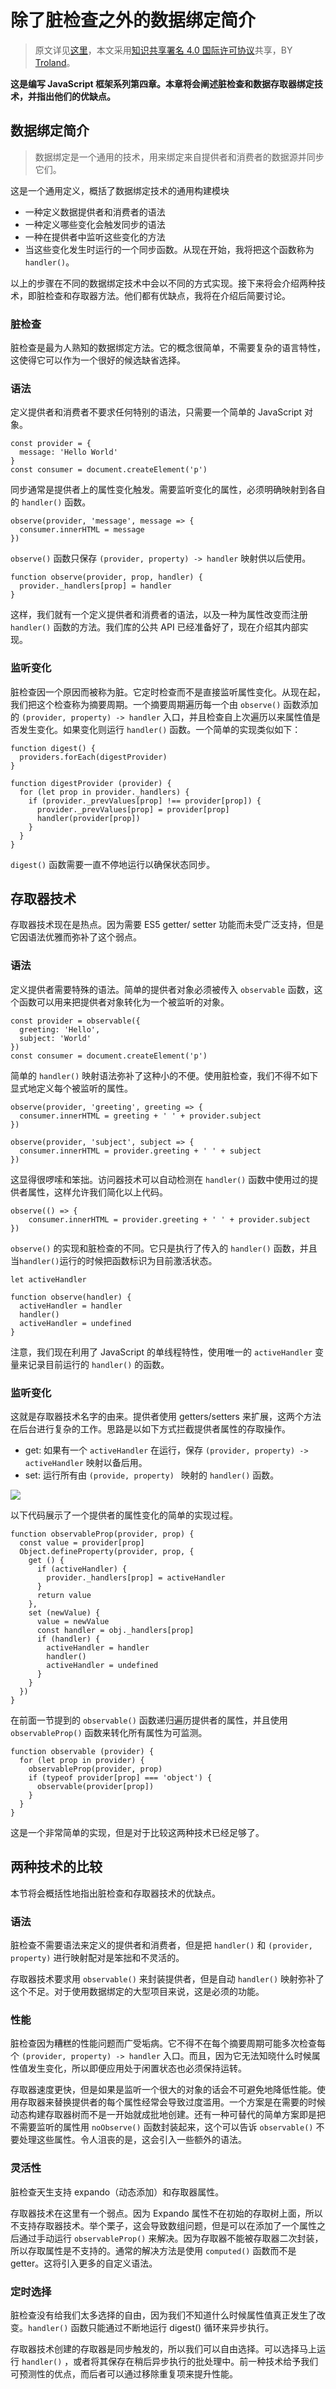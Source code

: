 # 除了脏检查之外的数据绑定简介

> 原文详见[这里](https://blog.risingstack.com/writing-a-javascript-framework-data-binding-dirty-checking/)，本文采用[知识共享署名 4.0 国际许可协议](http://creativecommons.org/licenses/by/4.0/)共享，BY [Troland](https://github.com/Troland)。

**这是编写 JavaScript 框架系列第四章。本章将会阐述脏检查和数据存取器绑定技术，并指出他们的优缺点。**

## 数据绑定简介

> 数据绑定是一个通用的技术，用来绑定来自提供者和消费者的数据源并同步它们。

这是一个通用定义，概括了数据绑定技术的通用构建模块

- 一种定义数据提供者和消费者的语法
- 一种定义哪些变化会触发同步的语法
- 一种在提供者中监听这些变化的方法
- 当这些变化发生时运行的一个同步函数。从现在开始，我将把这个函数称为 `handler()`。

以上的步骤在不同的数据绑定技术中会以不同的方式实现。接下来将会介绍两种技术，即脏检查和存取器方法。他们都有优缺点，我将在介绍后简要讨论。



### 脏检查

脏检查是最为人熟知的数据绑定方法。它的概念很简单，不需要复杂的语言特性，这使得它可以作为一个很好的候选缺省选择。

### 语法

定义提供者和消费者不要求任何特别的语法，只需要一个简单的 JavaScript 对象。

```
const provider = {
  message: 'Hello World'
}
const consumer = document.createElement('p')
```

同步通常是提供者上的属性变化触发。需要监听变化的属性，必须明确映射到各自的 `handler()` 函数。

```
observe(provider, 'message', message => {
  consumer.innerHTML = message
})
```

`observe()` 函数只保存 `(provider, property) -> handler` 映射供以后使用。

```
function observe(provider, prop, handler) {
  provider._handlers[prop] = handler
}
```

这样，我们就有一个定义提供者和消费者的语法，以及一种为属性改变而注册 `handler()` 函数的方法。我们库的公共 API 已经准备好了，现在介绍其内部实现。

### 监听变化

脏检查因一个原因而被称为脏。它定时检查而不是直接监听属性变化。从现在起，我们把这个检查称为摘要周期。一个摘要周期遍历每一个由 `observe()` 函数添加的 `(provider, property) -> handler` 入口，并且检查自上次遍历以来属性值是否发生变化。如果变化则运行 `handler()` 函数。一个简单的实现类似如下：

```
function digest() {
  providers.forEach(digestProvider)
}

function digestProvider (provider) {
  for (let prop in provider._handlers) {
	if (provider._prevValues[prop] !== provider[prop]) {
      provider._prevValues[prop] = provider[prop]
      handler(provider[prop])
    }
  }
}
```

`digest()` 函数需要一直不停地运行以确保状态同步。

## 存取器技术

存取器技术现在是热点。因为需要 ES5 getter/ setter 功能而未受广泛支持，但是它因语法优雅而弥补了这个弱点。

### 语法

定义提供者需要特殊的语法。简单的提供者对象必须被传入 `observable` 函数，这个函数可以用来把提供者对象转化为一个被监听的对象。

```
const provider = observable({
  greeting: 'Hello',
  subject: 'World'
})
const consumer = document.createElement('p')
```

简单的 `handler()` 映射语法弥补了这种小的不便。使用脏检查，我们不得不如下显式地定义每个被监听的属性。

```
observe(provider, 'greeting', greeting => {
  consumer.innerHTML = greeting + ' ' + provider.subject
})

observe(provider, 'subject', subject => {
  consumer.innerHTML = provider.greeting + ' ' + subject
})
```

这显得很啰嗦和笨拙。访问器技术可以自动检测在 `handler()` 函数中使用过的提供者属性，这样允许我们简化以上代码。

```
observe(() => {
	consumer.innerHTML = provider.greeting + ' ' + provider.subject
})
```

`observe()` 的实现和脏检查的不同。它只是执行了传入的 `handler()` 函数，并且当`handler()`运行的时候把函数标识为目前激活状态。

```
let activeHandler

function observe(handler) {
  activeHandler = handler
  handler()
  activeHandler = undefined
}
```

注意，我们现在利用了 JavaScript 的单线程特性，使用唯一的 `activeHandler` 变量来记录目前运行的 `handler()` 的函数。

### 监听变化

这就是存取器技术名字的由来。提供者使用 getters/setters 来扩展，这两个方法在后台进行复杂的工作。思路是以如下方式拦截提供者属性的存取操作。

- get: 如果有一个 `activeHandler` 在运行，保存 `(provider, property) -> activeHandler` 映射以备后用。
- set: 运行所有由 `(provide, property) ` 映射的 `handler()` 函数。

![](./assets/The_accessor_data_binding_technique-1473151244710.svg)

以下代码展示了一个提供者的属性变化的简单的实现过程。

```
function observableProp(provider, prop) {
  const value = provider[prop]
  Object.defineProperty(provider, prop, {
    get () {
      if (activeHandler) {
        provider._handlers[prop] = activeHandler
      }
      return value
    },
    set (newValue) {
      value = newValue
      const handler = obj._handlers[prop]
      if (handler) {
        activeHandler = handler
        handler()
        activeHandler = undefined
      }
    }
  })
}
```

在前面一节提到的 `observable()` 函数递归遍历提供者的属性，并且使用 `observableProp()` 函数来转化所有属性为可监测。

```
function observable (provider) {
  for (let prop in provider) {
    observableProp(provider, prop)
    if (typeof provider[prop] === 'object') {
      observable(provider[prop])
    }
  }
}
```

这是一个非常简单的实现，但是对于比较这两种技术已经足够了。

## 两种技术的比较

本节将会概括性地指出脏检查和存取器技术的优缺点。

### 语法

脏检查不需要语法来定义的提供者和消费者，但是把 `handler()`  和  `(provider, property)` 进行映射配对是笨拙和不灵活的。

存取器技术要求用 `observable()` 来封装提供者，但是自动 `handler()` 映射弥补了这个不足。对于使用数据绑定的大型项目来说，这是必须的功能。

### 性能

脏检查因为糟糕的性能问题而广受垢病。它不得不在每个摘要周期可能多次检查每个 `(provider, property) -> handler` 入口。而且，因为它无法知晓什么时候属性值发生变化，所以即便应用处于闲置状态也必须保持运转。

存取器速度更快，但是如果是监听一个很大的对象的话会不可避免地降低性能。使用存取器来替换提供者的每个属性经常会导致过度滥用。一个方案是在需要的时候动态构建存取器树而不是一开始就成批地创建。还有一种可替代的简单方案即是把不需要监听的属性用 `noObserve()` 函数封装起来，这个可以告诉 `observable()` 不要处理这些属性。令人沮丧的是，这会引入一些额外的语法。

### 灵活性

脏检查天生支持 expando（动态添加）和存取器属性。

存取器技术在这里有一个弱点。因为 Expando 属性不在初始的存取树上面，所以不支持存取器技术。举个栗子，这会导致数组问题，但是可以在添加了一个属性之后通过手动运行 `observableProp()` 来解决。因为存取器不能被存取器二次封装，所以存取属性是不支持的。通常的解决方法是使用 `computed()` 函数而不是 getter。这将引入更多的自定义语法。

### 定时选择

脏检查没有给我们太多选择的自由，因为我们不知道什么时候属性值真正发生了改变。`handler()` 函数只能通过不断地运行 digest() 循环来异步执行。

存取器技术创建的存取器是同步触发的，所以我们可以自由选择。可以选择马上运行 `handler()` ，或者将其保存在稍后异步执行的批处理中。前一种技术给予我们可预测性的优点，而后者可以通过移除重复项来提升性能。

